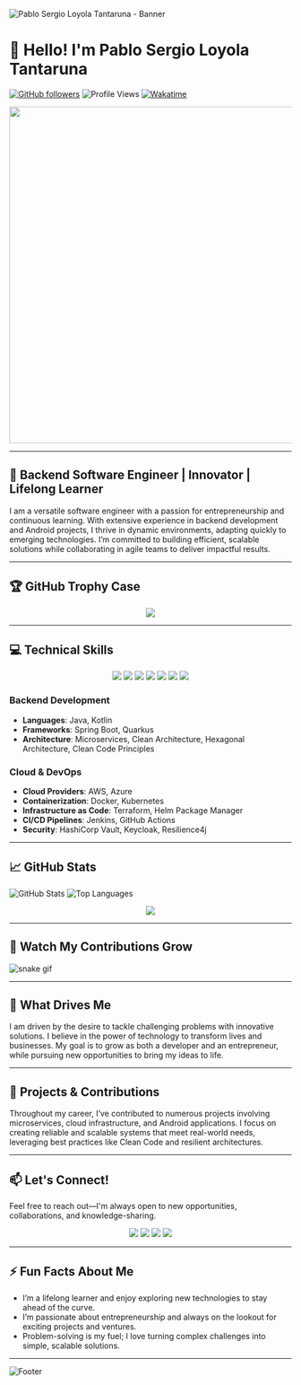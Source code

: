 ![Pablo Sergio Loyola Tantaruna - Banner](https://img.shields.io/badge/Backend%20Engineer-Creative%20Entrepreneur-orange?style=for-the-badge&logo=java&logoColor=white)

# 👋 Hello! I'm **Pablo Sergio Loyola Tantaruna**
[![GitHub followers](https://img.shields.io/github/followers/Pablo-Loyola-Tantaruna?style=social)](https://github.com/Pablo-Loyola-Tantaruna)
![Profile Views](https://komarev.com/ghpvc/?username=Pablo-Loyola-Tantaruna&color=blueviolet)
[![Wakatime](https://wakatime.com/badge/user/Sergio0902004.svg)](https://wakatime.com/@Sergio0902004)

<p align="center">
  <img src="https://media.giphy.com/media/qgQUggAC3Pfv687qPC/giphy.gif" width="600" />
</p>

---

## 🚀 **Backend Software Engineer | Innovator | Lifelong Learner**

I am a versatile software engineer with a passion for entrepreneurship and continuous learning. With extensive experience in backend development and Android projects, I thrive in dynamic environments, adapting quickly to emerging technologies. I’m committed to building efficient, scalable solutions while collaborating in agile teams to deliver impactful results.

---

## 🏆 **GitHub Trophy Case**

<p align="center">
  <img src="https://github-profile-trophy.vercel.app/?username=Pablo-Loyola-Tantaruna&theme=onedark&row=1&column=6" />
</p>

---

## 💻 **Technical Skills**
<p align="center">
  <img src="https://img.shields.io/badge/Java-ED8B00?style=for-the-badge&logo=java&logoColor=white" />
  <img src="https://img.shields.io/badge/Kotlin-0095D5?style=for-the-badge&logo=kotlin&logoColor=white" />
  <img src="https://img.shields.io/badge/Spring%20Boot-6DB33F?style=for-the-badge&logo=spring&logoColor=white" />
  <img src="https://img.shields.io/badge/Azure-316CF7?style=for-the-badge&logo=azure&logoColor=white" />
  <img src="https://img.shields.io/badge/AWS-232F3E?style=for-the-badge&logo=amazon-aws&logoColor=white" />
  <img src="https://img.shields.io/badge/Docker-2496ED?style=for-the-badge&logo=docker&logoColor=white" />
  <img src="https://img.shields.io/badge/Kubernetes-326CE5?style=for-the-badge&logo=kubernetes&logoColor=white" />
</p>

### **Backend Development**
- **Languages**: Java, Kotlin
- **Frameworks**: Spring Boot, Quarkus
- **Architecture**: Microservices, Clean Architecture, Hexagonal Architecture, Clean Code Principles

### **Cloud & DevOps**
- **Cloud Providers**: AWS, Azure
- **Containerization**: Docker, Kubernetes
- **Infrastructure as Code**: Terraform, Helm Package Manager
- **CI/CD Pipelines**: Jenkins, GitHub Actions
- **Security**: HashiCorp Vault, Keycloak, Resilience4j

---

## 📈 **GitHub Stats**
![GitHub Stats](https://github-readme-stats.vercel.app/api?username=Pablo-Loyola-Tantaruna&show_icons=true&theme=radical)
![Top Languages](https://github-readme-stats.vercel.app/api/top-langs/?username=Pablo-Loyola-Tantaruna&layout=compact&theme=radical)

<p align="center">
  <img src="https://github-readme-streak-stats.herokuapp.com/?user=Pablo-Loyola-Tantaruna&theme=radical" />
</p>

---

## 🐍 **Watch My Contributions Grow**
![snake gif](https://github.com/Pablo-Loyola-Tantaruna/Pablo-Loyola-Tantaruna/blob/output/github-contribution-grid-snake.svg)

---

## 🌱 **What Drives Me**

I am driven by the desire to tackle challenging problems with innovative solutions. I believe in the power of technology to transform lives and businesses. My goal is to grow as both a developer and an entrepreneur, while pursuing new opportunities to bring my ideas to life.

---

## 🎯 **Projects & Contributions**

Throughout my career, I’ve contributed to numerous projects involving microservices, cloud infrastructure, and Android applications. I focus on creating reliable and scalable systems that meet real-world needs, leveraging best practices like Clean Code and resilient architectures.

---

## 📫 **Let's Connect!**

Feel free to reach out—I'm always open to new opportunities, collaborations, and knowledge-sharing.

<p align="center">
  <a href="https://github.com/Pablo-Loyola-Tantaruna"><img src="https://img.shields.io/badge/GitHub-%2312100E.svg?style=for-the-badge&logo=github&logoColor=white" /></a>
  <a href="https://linkedin.com/in/your-profile"><img src="https://img.shields.io/badge/LinkedIn-%230077B5.svg?style=for-the-badge&logo=linkedin&logoColor=white" /></a>
  <a href="mailto:pabloloyolat@gmail.com"><img src="https://img.shields.io/badge/Gmail-D14836?style=for-the-badge&logo=gmail&logoColor=white" /></a>
  <a href="mailto:sergio_23_loyola@hotmail.com"><img src="https://img.shields.io/badge/Outlook-0078D4?style=for-the-badge&logo=microsoft-outlook&logoColor=white" /></a>
</p>

---

## ⚡ **Fun Facts About Me**
- I’m a lifelong learner and enjoy exploring new technologies to stay ahead of the curve.
- I’m passionate about entrepreneurship and always on the lookout for exciting projects and ventures.
- Problem-solving is my fuel; I love turning complex challenges into simple, scalable solutions.

---

![Footer](https://img.shields.io/badge/Love%20to%20learn%20new%20things-orange?style=for-the-badge)
